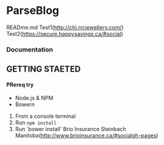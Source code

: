 # ParseBlog 
READme.md
Test1(http://chi.rrcjewellery.com/)
Test2(https://secure.happysavings.ca/#social)


### Documentation

## GETTING STAETED

#### PRereq try

* Node.js & NPM
* Bowern


1. From a console terminal
2. Run `npm install`
3. Run `bower install'
Brio Insurance Steinbach Manitoba(http://www.brioinsurance.ca/#socialgh-pages)